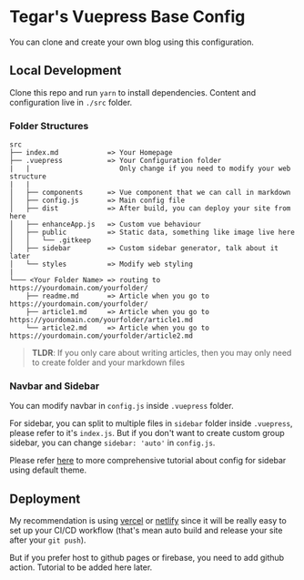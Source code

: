 # Tegar's Vuepress Base Config

You can clone and create your own blog using this configuration.

## Local Development

Clone this repo and run `yarn` to install dependencies. Content and configuration live in `./src` folder.

### Folder Structures

```
src
├── index.md            => Your Homepage
├── .vuepress           => Your Configuration folder
|   |                      Only change if you need to modify your web structure
|   |
│   ├── components      => Vue component that we can call in markdown
│   ├── config.js       => Main config file
│   ├── dist            => After build, you can deploy your site from here
│   ├── enhanceApp.js   => Custom vue behaviour
│   ├── public          => Static data, something like image live here
│   │   └── .gitkeep
│   ├── sidebar         => Custom sidebar generator, talk about it later
│   └── styles          => Modify web styling
|
└─── <Your Folder Name> => routing to https://yourdomain.com/yourfolder/
    ├── readme.md       => Article when you go to https://yourdomain.com/yourfolder/
    ├── article1.md     => Article when you go to https://yourdomain.com/yourfolder/article1.md
    └── article2.md     => Article when you go to https://yourdomain.com/yourfolder/article2.md
```

> **TLDR**: If you only care about writing articles, then you may only need to create folder and your markdown files

### Navbar and Sidebar

You can modify navbar in `config.js` inside `.vuepress` folder.

For sidebar, you can split to multiple files in `sidebar` folder inside `.vuepress`, please refer to it's `index.js`. But if you don't want to create custom group sidebar, you can change `sidebar: 'auto'` in `config.js`. 

Please refer [here](https://v1.vuepress.vuejs.org/theme/default-theme-config.html#sidebar) to more comprehensive tutorial about config for sidebar using default theme.

## Deployment

My recommendation is using [vercel](https://vercel.com/) or [netlify](https://www.netlify.com/) since it will be really easy to set up your CI/CD workflow (that's mean auto build and release your site after your `git push`).

But if you prefer host to github pages or firebase, you need to add github action. Tutorial to be added here later.